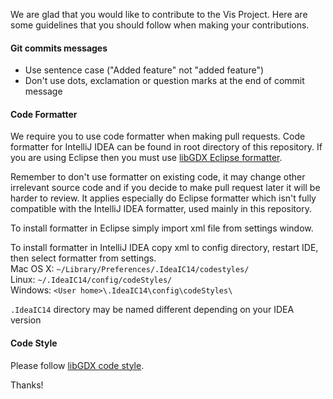We are glad that you would like to contribute to the Vis Project. Here are some guidelines that you should follow when making your contributions.

#### Git commits messages
* Use sentence case ("Added feature" not "added feature")
* Don't use dots, exclamation or question marks at the end of commit message

#### Code Formatter
We require you to use code formatter when making pull requests. Code formatter for IntelliJ IDEA can be found in root directory of this repository. If you are using Eclipse then
you must use [libGDX Eclipse formatter](https://github.com/kotcrab/libgdx/blob/master/eclipse-formatter.xml). 

Remember to don't use formatter on existing code, it may change other irrelevant source code and if you decide to make pull request later it will be harder to review. It applies especially do Eclipse formatter which isn't fully compatible with the IntelliJ IDEA formatter, used mainly in this repository.

To install formatter in Eclipse simply import xml file from settings window.

To install formatter in IntelliJ IDEA copy xml to config directory, restart IDE, then select formatter from settings.  
Mac OS X: `~/Library/Preferences/.IdeaIC14/codestyles/`  
Linux: `~/.IdeaIC14/config/codeStyles/`  
Windows: `<User home>\.IdeaIC14\config\codeStyles\`

`.IdeaIC14` directory may be named different depending on your IDEA version

#### Code Style
Please follow [libGDX code style](https://github.com/libgdx/libgdx/blob/master/CONTRIBUTING.md#code-style).

Thanks!
